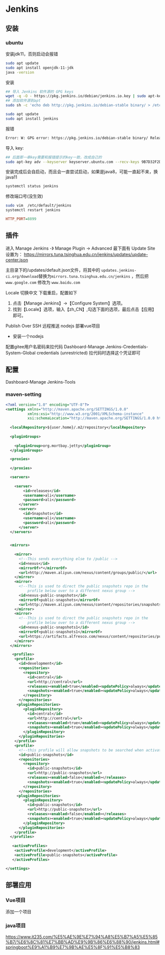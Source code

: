 # Jenkins

## 安装
### ubuntu
安装jdk11，否则启动会报错
```sh
sudo apt update
sudo apt install openjdk-11-jdk
java -version
```
安装
```sh
## 导入 Jenkins 软件源的 GPG keys
wget -q -O - https://pkg.jenkins.io/debian/jenkins.io.key | sudo apt-key add -
## 添加软件源到apt
sudo sh -c 'echo deb http://pkg.jenkins.io/debian-stable binary/ > /etc/apt/sources.list.d/jenkins.list'

sudo apt update
sudo apt install jenkins
```
报错
```txt
Error: W: GPG error: https://pkg.jenkins.io/debian-stable binary/ Release: The following signatures couldn’t be verified because the public key is not available: NO_PUBKEY 9B7D32F2D50582E6"

```
导入 key:
```bash
## 后面那一串key需要和报错提示的key一致，改成自己的
sudo apt-key adv --keyserver keyserver.ubuntu.com --recv-keys 9B7D32F2D50582E6
```
安装完成后会自启动，而且会一直尝试启动，如果是java8，可能一直起不来，换java11
```sh
systemctl status jenkins
```
修改端口号(没生效)

```sh
sudo vim  /etc/default/jenkins
systemctl restart jenkins
```
```ini
HTTP_PORT=8899

```


## 插件

进入 Manage Jenkins -》 Manage Plugin -> Advanced 最下面有 Update Site 设置为：
https://mirrors.tuna.tsinghua.edu.cn/jenkins/updates/update-center.json

主目录下的/updates/default.json文件，将其中的 `updates.jenkins-ci.org/download`替换为`mirrors.tuna.tsinghua.edu.cn/jenkins` ，然后把`www.google.com` 修改为 `www.baidu.com`

Locale 切换中文
下载重启，配置如下
1. 点击【Manage Jenkins】->【Configure System】选项。
2. 找到【Locale】选项，输入【zh_CN】,勾选下面的选项，最后点击【应用】即可。


Publish Over SSH 远程推送
nodejs 部署vue项目
- 安装一个nodejs

配置gitee用户名密码来拉代码
Dashboard-Manage Jenkins-Credentials-System-Global credentials (unrestricted)
拉代码时选择这个凭证即可

## 配置

Dashboard-Manage Jenkins-Tools

### maven-setting
```xml
<?xml version="1.0" encoding="UTF-8"?>
<settings xmlns="http://maven.apache.org/SETTINGS/1.0.0"
          xmlns:xsi="http://www.w3.org/2001/XMLSchema-instance"
          xsi:schemaLocation="http://maven.apache.org/SETTINGS/1.0.0 http://maven.apache.org/xsd/settings-1.0.0.xsd">
 
  <localRepository>${user.home}/.m2/repository</localRepository>
  
  <pluginGroups>
  
    <pluginGroup>org.mortbay.jetty</pluginGroup>
  </pluginGroups>

  <proxies>
  
  </proxies>

  <servers>
   
    <server>
        <id>releases</id>
        <username>ali</username>
        <password>ali</password>
      </server>
      <server>
        <id>Snapshots</id>
        <username>ali</username>
        <password>ali</password>
      </server>
  </servers>

  
  <mirrors>
  
    <mirror>
      <!--This sends everything else to /public -->
      <id>nexus</id>
      <mirrorOf>*</mirrorOf> 
      <url>http://maven.aliyun.com/nexus/content/groups/public/</url>
    </mirror>
    <mirror>
      <!--This is used to direct the public snapshots repo in the 
          profile below over to a different nexus group -->
      <id>nexus-public-snapshots</id>
      <mirrorOf>public-snapshots</mirrorOf> 
      <url>http://maven.aliyun.com/nexus/content/repositories/snapshots/</url>
    </mirror>
    <mirror>
      <!--This is used to direct the public snapshots repo in the 
          profile below over to a different nexus group -->
      <id>nexus-public-snapshots1</id>
      <mirrorOf>public-snapshots1</mirrorOf> 
      <url>https://artifacts.alfresco.com/nexus/content/repositories/public/</url>
    </mirror>
  </mirrors>

   <profiles> 
    <profile>
      <id>development</id>
      <repositories>
        <repository>
          <id>central</id>
          <url>http://central</url>
          <releases><enabled>true</enabled><updatePolicy>always</updatePolicy></releases>
          <snapshots><enabled>true</enabled><updatePolicy>always</updatePolicy></snapshots>
        </repository>
      </repositories>
     <pluginRepositories>
        <pluginRepository>
          <id>central</id>
          <url>http://central</url>
          <releases><enabled>true</enabled><updatePolicy>always</updatePolicy></releases>
          <snapshots><enabled>true</enabled><updatePolicy>always</updatePolicy></snapshots>
        </pluginRepository>
      </pluginRepositories>
    </profile>
    <profile>
      <!--this profile will allow snapshots to be searched when activated-->
      <id>public-snapshots</id>
      <repositories>
        <repository>
          <id>public-snapshots</id>
          <url>http://public-snapshots</url>
          <releases><enabled>false</enabled></releases>
          <snapshots><enabled>true</enabled><updatePolicy>always</updatePolicy></snapshots>
        </repository>
      </repositories>
     <pluginRepositories>
        <pluginRepository>
          <id>public-snapshots</id>
          <url>http://public-snapshots</url>
          <releases><enabled>false</enabled></releases>
          <snapshots><enabled>true</enabled><updatePolicy>always</updatePolicy></snapshots>
        </pluginRepository>
      </pluginRepositories>
    </profile>
  </profiles>
 
   <activeProfiles>
    <activeProfile>development</activeProfile>
    <activeProfile>public-snapshots</activeProfile>
   </activeProfiles>

</settings>
```
## 部署应用

### Vue项目


添加一个项目


### java项目

https://www.it235.com/%E5%AE%9E%E7%94%A8%E5%B7%A5%E5%85%B7/%E6%8C%81%E7%BB%AD%E9%9B%86%E6%88%90/jenkins.html#springboot%E9%A1%B9%E7%9B%AE%E5%8F%91%E5%B8%83